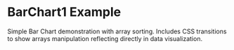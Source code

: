 # BarChart1 Example

Simple Bar Chart demonstration with array sorting. Includes CSS transitions to show arrays manipulation reflecting directly in data visualization.

